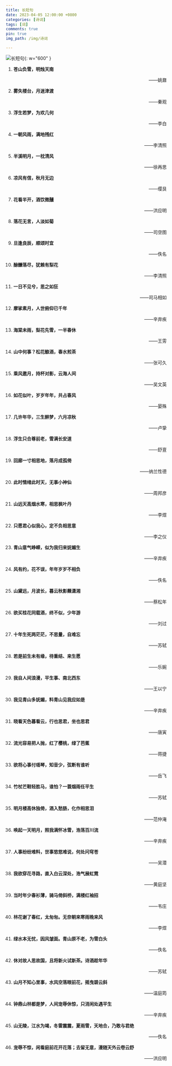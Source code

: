 ```yaml
---
title: 长短句
date: 2023-04-05 12:00:00 +0800
categories: [诗词]
tags: [词]
comments: true
pin: true
img_path: /img/诗词

---
```


![长短句](长短句.jpg){: w="600" }

1. **苍山负雪，明烛天南**

    <p align="right"> ——姚鼐 </p>
  
2. **雾失楼台，月迷津渡**

    <p align="right"> ——秦观 </p>

3. **浮生若梦，为欢几何**

    <p align="right"> ——李白 </p>

4. **一朝风雨，满地残红**

    <p align="right"> ——李清照 </p>

5. **半溪明月，一枕清风**

    <p align="right"> ——徐再思 </p>

6. **凉风有信，秋月无边**

    <p align="right"> ——缨艮 </p>

7. **花看半开，酒饮微醺**

    <p align="right"> ——洪应明 </p>

8. **落花无言，人淡如菊**

    <p align="right"> ——司空图 </p>

9.  **旦逢良辰，顺颂时宜**

    <p align="right"> ——佚名 </p>

10. **酴釄落尽，犹赖有梨花**

    <p align="right"> ——李清照 </p>    

11. **一日不见兮，思之如狂**

    <p align="right"> ——司马相如 </p>
    
12. **摩挲素月，人世俯仰已千年**
  
    <p align="right"> ——辛弃疾 </p>

13. **海棠未雨，梨花先雪，一半春休**

    <p align="right"> ——王雱 </p>

14. **山中何事？松花酿酒，春水煎茶**

    <p align="right"> ——张可久 </p>

15. **乘风邀月，持杯对影，云海人间**

    <p align="right"> ——吴文英 </p>

16. **如花似叶，岁岁年年，共占春风**

    <p align="right"> ——晏殊 </p>

17. **几许年华，三生醉梦，六月凉秋**

    <p align="right"> ——卢挚 </p> 

18. **浮生只合尊前老，雪满长安道**

    <p align="right"> ——舒亶 </p>

19. **回廊一寸相思地，落月成孤倚**

    <p align="right"> ——纳兰性德 </p>

20. **此时情绪此时天，无事小神仙**

    <p align="right"> ——周邦彦 </p>

21. **山远天高烟水寒，相思枫叶丹**

    <p align="right"> ——李煜 </p>

22. **只愿君心似我心，定不负相思意**

    <p align="right"> ——李之仪 </p>

23. **青山意气峥嵘，似为我归来妩媚生**
    
    <p align="right"> ——辛弃疾 </p>

24. **风有约，花不误，年年岁岁不相负**

    <p align="right"> ——佚名 </p>

25. **山黛远，月波长，暮云秋影蘸潇湘**

    <p align="right"> ——蔡松年 </p>

26. **欲买桂花同载酒，终不似，少年游**

    <p align="right"> ——刘过 </p>

27. **十年生死两茫茫，不思量，自难忘**

    <p align="right"> ——苏轼 </p>
   
28. **若是前生未有缘，待重结、来生愿**

    <p align="right"> ——乐婉 </p>

29. **我自人间浪漫，平生事、南北西东**

    <p align="right"> ——王以宁 </p>

30. **我见青山多妩媚，料青山见我应如是**

    <p align="right"> ——辛弃疾 </p>

31. **晓看天色暮看云，行也思君，坐也思君**

    <p align="right"> ——唐寅 </p>

32. **流光容易把人抛，红了樱桃，绿了芭蕉**

    <p align="right"> ——蒋捷 </p>

33. **欲将心事付瑶琴，知音少，弦断有谁听**

    <p align="right"> ——岳飞 </p>

34. **竹杖芒鞋轻胜马，谁怕？一蓑烟雨任平生**

    <p align="right"> ——苏轼 </p>

35. **明月楼高休独倚，酒入愁肠，化作相思泪**

    <p align="right"> ——范仲淹 </p>

36. **唤起一天明月，照我满怀冰雪，浩荡百川流**

    <p align="right"> ——辛弃疾 </p>

37. **人事纷纷难料，世事悠悠难说，何处问穹苍**

    <p align="right"> ——吴潜 </p>

38. **我欲穿花寻路，直入白云深处，浩气展虹霓**

    <p align="right"> ——黄庭坚 </p>

39. **当时年少春衫薄，骑马倚斜桥，满楼红袖招**

    <p align="right"> ——韦庄 </p>

40. **林花谢了春红，太匆匆。无奈朝来寒雨晚来风**

    <p align="right"> ——李煜 </p>

41. **绿水本无忧，因风皱面。青山原不老，为雪白头**

    <p align="right"> ——佚名 </p>

42. **休对故人思故国，且将新火试新茶。诗酒趁年华**

    <p align="right"> ——苏轼 </p>
    
43. **山月不知心里事，水风空落眼前花，摇曳碧云斜**

    <p align="right"> ——温庭筠 </p>

44. **钟鼎山林都是梦，人间宠辱休惊，只消闲处遇平生**

    <p align="right"> ——辛弃疾 </p>

45. **山无陵，江水为竭，冬雷震震，夏雨雪，天地合，乃敢与君绝**

    <p align="right"> ——佚名 </p>

46. **宠辱不惊，闲看庭前花开花落；去留无意，漫随天外云卷云舒**

    <p align="right"> ——洪应明 </p>
